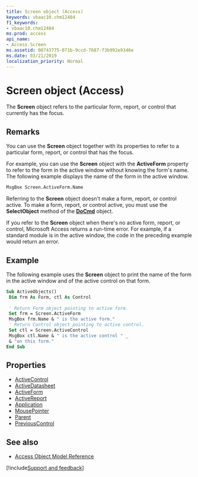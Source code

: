 ```yaml
---
title: Screen object (Access)
keywords: vbaac10.chm12484
f1_keywords:
- vbaac10.chm12484
ms.prod: access
api_name:
- Access.Screen
ms.assetid: 00743775-071b-9ccd-7687-f3b992e9346e
ms.date: 03/21/2019
localization_priority: Normal
---
```



# Screen object (Access)

The **Screen** object refers to the particular form, report, or control that currently has the focus.


## Remarks

You can use the **Screen** object together with its properties to refer to a particular form, report, or control that has the focus.

For example, you can use the **Screen** object with the **ActiveForm** property to refer to the form in the active window without knowing the form's name. The following example displays the name of the form in the active window.

```vb
MsgBox Screen.ActiveForm.Name
```

Referring to the **Screen** object doesn't make a form, report, or control active. To make a form, report, or control active, you must use the **SelectObject** method of the **[DoCmd](Access.DoCmd.md)** object.

If you refer to the **Screen** object when there's no active form, report, or control, Microsoft Access returns a run-time error. For example, if a standard module is in the active window, the code in the preceding example would return an error.


## Example

The following example uses the **Screen** object to print the name of the form in the active window and of the active control on that form.

```vb
Sub ActiveObjects() 
 Dim frm As Form, ctl As Control 
 
 ' Return Form object pointing to active form. 
 Set frm = Screen.ActiveForm 
 MsgBox frm.Name & " is the active form." 
 ' Return Control object pointing to active control. 
 Set ctl = Screen.ActiveControl 
 MsgBox ctl.Name & " is the active control " _ 
 & "on this form." 
End Sub 

```


## Properties

- [ActiveControl](Access.Screen.ActiveControl.md)
- [ActiveDatasheet](Access.Screen.ActiveDatasheet.md)
- [ActiveForm](Access.Screen.ActiveForm.md)
- [ActiveReport](Access.Screen.ActiveReport.md)
- [Application](Access.Screen.Application.md)
- [MousePointer](Access.Screen.MousePointer.md)
- [Parent](Access.Screen.Parent.md)
- [PreviousControl](Access.Screen.PreviousControl.md)

## See also

- [Access Object Model Reference](overview/Access/object-model.md)


[!include[Support and feedback](~/includes/feedback-boilerplate.md)]
